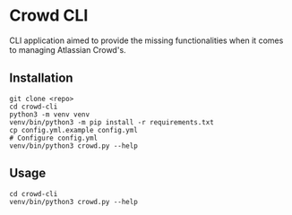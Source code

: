 # Crowd CLI
CLI application aimed to provide the missing functionalities when it comes to managing Atlassian Crowd's.

## Installation
```commandline
git clone <repo>
cd crowd-cli
python3 -m venv venv
venv/bin/python3 -m pip install -r requirements.txt
cp config.yml.example config.yml
# Configure config.yml
venv/bin/python3 crowd.py --help
```

## Usage
```commandline
cd crowd-cli
venv/bin/python3 crowd.py --help
```
